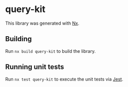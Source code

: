 # query-kit

This library was generated with [Nx](https://nx.dev).

## Building

Run `nx build query-kit` to build the library.

## Running unit tests

Run `nx test query-kit` to execute the unit tests via [Jest](https://jestjs.io).
